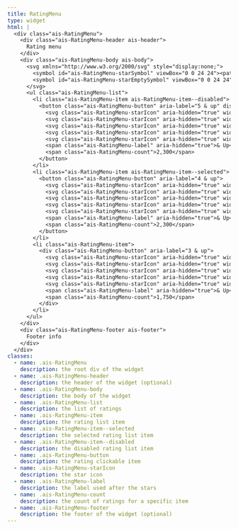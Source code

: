 ```yaml
---
title: RatingMenu
type: widget
html: |
  <div class="ais-RatingMenu">
    <div class="ais-RatingMenu-header ais-header">
      Rating menu
    </div>
    <div class="ais-RatingMenu-body ais-body">
      <svg xmlns="http://www.w3.org/2000/svg" style="display:none;">
        <symbol id="ais-RatingMenu-starSymbol" viewBox="0 0 24 24"><path d="M12 .288l2.833 8.718h9.167l-7.417 5.389 2.833 8.718-7.416-5.388-7.417 5.388 2.833-8.718-7.416-5.389h9.167z"/></symbol>
        <symbol id="ais-RatingMenu-starEmptySymbol" viewBox="0 0 24 24"><path d="M12 6.76l1.379 4.246h4.465l-3.612 2.625 1.379 4.246-3.611-2.625-3.612 2.625 1.379-4.246-3.612-2.625h4.465l1.38-4.246zm0-6.472l-2.833 8.718h-9.167l7.416 5.389-2.833 8.718 7.417-5.388 7.416 5.388-2.833-8.718 7.417-5.389h-9.167l-2.833-8.718z"/></symbol>
      </svg>
      <ul class="ais-RatingMenu-list">
        <li class="ais-RatingMenu-item ais-RatingMenu-item--disabled">
          <button class="ais-RatingMenu-button" aria-label="5 & up" disabled>
            <svg class="ais-RatingMenu-starIcon" aria-hidden="true" width="24" height="24"><use xlink:href="#ais-RatingMenu-starSymbol"></use></svg>
            <svg class="ais-RatingMenu-starIcon" aria-hidden="true" width="24" height="24"><use xlink:href="#ais-RatingMenu-starSymbol"></use></svg>
            <svg class="ais-RatingMenu-starIcon" aria-hidden="true" width="24" height="24"><use xlink:href="#ais-RatingMenu-starSymbol"></use></svg>
            <svg class="ais-RatingMenu-starIcon" aria-hidden="true" width="24" height="24"><use xlink:href="#ais-RatingMenu-starSymbol"></use></svg>
            <svg class="ais-RatingMenu-starIcon" aria-hidden="true" width="24" height="24"><use xlink:href="#ais-RatingMenu-starSymbol"></use></svg>
            <span class="ais-RatingMenu-label" aria-hidden="true">& Up</span>
            <span class="ais-RatingMenu-count">2,300</span>
          </button>
        </li>
        <li class="ais-RatingMenu-item ais-RatingMenu-item--selected">
          <button class="ais-RatingMenu-button" aria-label="4 & up">
            <svg class="ais-RatingMenu-starIcon" aria-hidden="true" width="24" height="24"><use xlink:href="#ais-RatingMenu-starSymbol"></use></svg>
            <svg class="ais-RatingMenu-starIcon" aria-hidden="true" width="24" height="24"><use xlink:href="#ais-RatingMenu-starSymbol"></use></svg>
            <svg class="ais-RatingMenu-starIcon" aria-hidden="true" width="24" height="24"><use xlink:href="#ais-RatingMenu-starSymbol"></use></svg>
            <svg class="ais-RatingMenu-starIcon" aria-hidden="true" width="24" height="24"><use xlink:href="#ais-RatingMenu-starSymbol"></use></svg>
            <svg class="ais-RatingMenu-starIcon" aria-hidden="true" width="24" height="24"><use xlink:href="#ais-RatingMenu-starEmptySymbol"></use></svg>
            <span class="ais-RatingMenu-label" aria-hidden="true">& Up</span>
            <span class="ais-RatingMenu-count">2,300</span>
          </button>
        </li>
        <li class="ais-RatingMenu-item">
          <div class="ais-RatingMenu-button" aria-label="3 & up">
            <svg class="ais-RatingMenu-starIcon" aria-hidden="true" width="24" height="24"><use xlink:href="#ais-RatingMenu-starSymbol"></use></svg>
            <svg class="ais-RatingMenu-starIcon" aria-hidden="true" width="24" height="24"><use xlink:href="#ais-RatingMenu-starSymbol"></use></svg>
            <svg class="ais-RatingMenu-starIcon" aria-hidden="true" width="24" height="24"><use xlink:href="#ais-RatingMenu-starSymbol"></use></svg>
            <svg class="ais-RatingMenu-starIcon" aria-hidden="true" width="24" height="24"><use xlink:href="#ais-RatingMenu-starEmptySymbol"></use></svg>
            <svg class="ais-RatingMenu-starIcon" aria-hidden="true" width="24" height="24"><use xlink:href="#ais-RatingMenu-starEmptySymbol"></use></svg>
            <span class="ais-RatingMenu-label" aria-hidden="true">& Up</span>
            <span class="ais-RatingMenu-count">1,750</span>
          </div>
        </li>
      </ul>
    </div>
    <div class="ais-RatingMenu-footer ais-footer">
      Footer info
    </div>
  </div>
classes:
  - name: .ais-RatingMenu
    description: the root div of the widget
  - name: .ais-RatingMenu-header
    description: the header of the widget (optional)
  - name: .ais-RatingMenu-body
    description: the body of the widget
  - name: .ais-RatingMenu-list
    description: the list of ratings
  - name: .ais-RatingMenu-item
    description: the rating list item
  - name: .ais-RatingMenu-item--selected
    description: the selected rating list item
  - name: .ais-RatingMenu-item--disabled
    description: the disabled rating list item
  - name: .ais-RatingMenu-button
    description: the rating clickable item
  - name: .ais-RatingMenu-starIcon
    description: the star icon
  - name: .ais-RatingMenu-label
    description: the label used after the stars
  - name: .ais-RatingMenu-count
    description: the count of ratings for a specific item
  - name: .ais-RatingMenu-footer
    description: the footer of the widget (optional)
---
```

